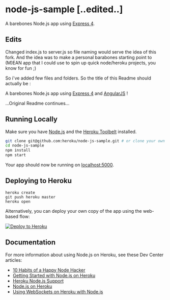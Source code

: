 # node-js-sample [..edited..]

A barebones Node.js app using [Express 4](http://expressjs.com/).

## Edits

Changed index.js to server.js so file naming would serve the idea of this fork.
And the idea was to make a personal barabones starting point to (M)EAN app that I could use to spin up quick node/heroku projects, you know for fun ;) 

So i've added few files and folders. So the title of this Readme should actually be :

A barebones Node.js app using [Express 4](http://expressjs.com/) and  [AngularJS](https://angularjs.org/) !

...Original Readme continues...

## Running Locally

Make sure you have [Node.js](http://nodejs.org/) and the [Heroku Toolbelt](https://toolbelt.heroku.com/) installed.

```sh
git clone git@github.com:heroku/node-js-sample.git # or clone your own fork
cd node-js-sample
npm install
npm start
```

Your app should now be running on [localhost:5000](http://localhost:5000/).

## Deploying to Heroku

```
heroku create
git push heroku master
heroku open
```

Alternatively, you can deploy your own copy of the app using the web-based flow:

[![Deploy to Heroku](https://www.herokucdn.com/deploy/button.png)](https://heroku.com/deploy)

## Documentation

For more information about using Node.js on Heroku, see these Dev Center articles:

- [10 Habits of a Happy Node Hacker](https://blog.heroku.com/archives/2014/3/11/node-habits)
- [Getting Started with Node.js on Heroku](https://devcenter.heroku.com/articles/getting-started-with-nodejs)
- [Heroku Node.js Support](https://devcenter.heroku.com/articles/nodejs-support)
- [Node.js on Heroku](https://devcenter.heroku.com/categories/nodejs)
- [Using WebSockets on Heroku with Node.js](https://devcenter.heroku.com/articles/node-websockets)
